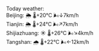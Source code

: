 Today weather:  
Beijing: 🌦   🌡️+20°C 🌬️↓7km/h  
Tianjin: 🌦   🌡️+24°C 🌬️↗7km/h  
Shijiazhuang: ☀️   🌡️+26°C 🌬️↘4km/h  
Tangshan: 🌧   🌡️+22°C 🌬️←12km/h  
